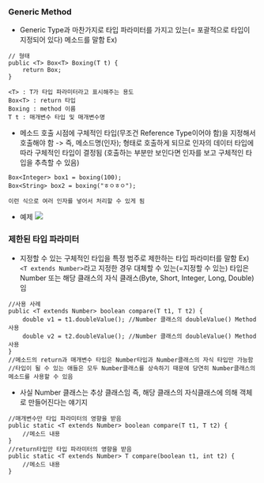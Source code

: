 ### Generic Method
- Generic Type과 마찬가지로 타입 파라미터를 가지고 있는(= 포괄적으로 타입이 지정되어 있다) 메소드를 말함
Ex)
```
// 형태
public <T> Box<T> Boxing(T t) {
	return Box;
}

<T> : T가 타입 파라미터라고 표시해주는 용도
Box<T> : return 타입
Boxing : method 이름
T t : 매개변수 타입 및 매개변수명
```
- 메소드 호출 시점에 구체적인 타입(무조건 Reference Type이어야 함)을 지정해서 호출해야 함
-> 즉, 메소드명(인자); 형태로 호출하게 되므로 인자의 데이터 타입에 따라 구체적인 타입이 결정됨
(호출하는 부분만 보인다면 인자를 보고 구체적인 타입을 추측할 수 있음)
```
Box<Integer> box1 = boxing(100);
Box<String> box2 = boxing("ㅎㅇㅎㅇ");

이런 식으로 여러 인자를 넣어서 처리할 수 있게 됨
```
- 예제
![](Pasted%20image%2020231031015219.png)
### 제한된 타입 파라미터
- 지정할 수 있는 구체적인 타입을 특정 범주로 제한하는 타입 파라미터를 말함
Ex) `<T extends Number>`라고 지정한 경우 대체할 수 있는(=지정할 수 있는) 타입은 Number 또는 해당 클래스의 자식 클래스(Byte, Short, Integer, Long, Double)임
```
//사용 사례
public <T extends Number> boolean compare(T t1, T t2) {
	double v1 = t1.doubleValue(); //Number 클래스의 doubleValue() Method 사용
	double v2 = t2.doubleValue(); //Number 클래스의 doubleValue() Method 사용
}
//메소드의 return과 매개변수 타입은 Number타입과 Number클래스의 자식 타입만 가능함
//타입이 될 수 있는 애들은 모두 Number클래스를 상속하기 때문에 당연히 Number클래스의 메소드를 사용할 수 있음 
```
- 사실 Number 클래스는 추상 클래스임 즉, 해당 클래스의 자식클래스에 의해 객체로 만들어진다는 얘기지
```
//매개변수만 타입 파라미터의 영향을 받음
public static <T extends Number> boolean compare(T t1, T t2) {
	//메소드 내용
}
//return타입만 타입 파라미터의 영향을 받음
public static <T extends Number> T compare(boolean t1, int t2) {
	//메소드 내용
}
```
